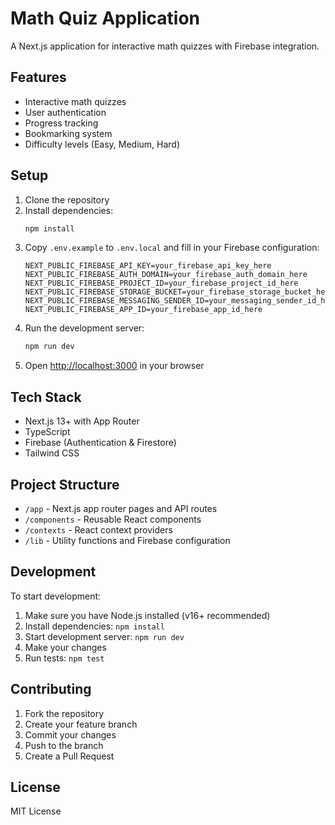# Math Quiz Application

A Next.js application for interactive math quizzes with Firebase integration.

## Features

- Interactive math quizzes
- User authentication
- Progress tracking
- Bookmarking system
- Difficulty levels (Easy, Medium, Hard)

## Setup

1. Clone the repository
2. Install dependencies:
   ```bash
   npm install
   ```
3. Copy `.env.example` to `.env.local` and fill in your Firebase configuration:
   ```
   NEXT_PUBLIC_FIREBASE_API_KEY=your_firebase_api_key_here
   NEXT_PUBLIC_FIREBASE_AUTH_DOMAIN=your_firebase_auth_domain_here
   NEXT_PUBLIC_FIREBASE_PROJECT_ID=your_firebase_project_id_here
   NEXT_PUBLIC_FIREBASE_STORAGE_BUCKET=your_firebase_storage_bucket_here
   NEXT_PUBLIC_FIREBASE_MESSAGING_SENDER_ID=your_messaging_sender_id_here
   NEXT_PUBLIC_FIREBASE_APP_ID=your_firebase_app_id_here
   ```
4. Run the development server:
   ```bash
   npm run dev
   ```
5. Open [http://localhost:3000](http://localhost:3000) in your browser

## Tech Stack

- Next.js 13+ with App Router
- TypeScript
- Firebase (Authentication & Firestore)
- Tailwind CSS

## Project Structure

- `/app` - Next.js app router pages and API routes
- `/components` - Reusable React components
- `/contexts` - React context providers
- `/lib` - Utility functions and Firebase configuration

## Development

To start development:

1. Make sure you have Node.js installed (v16+ recommended)
2. Install dependencies: `npm install`
3. Start development server: `npm run dev`
4. Make your changes
5. Run tests: `npm test`

## Contributing

1. Fork the repository
2. Create your feature branch
3. Commit your changes
4. Push to the branch
5. Create a Pull Request

## License

MIT License
